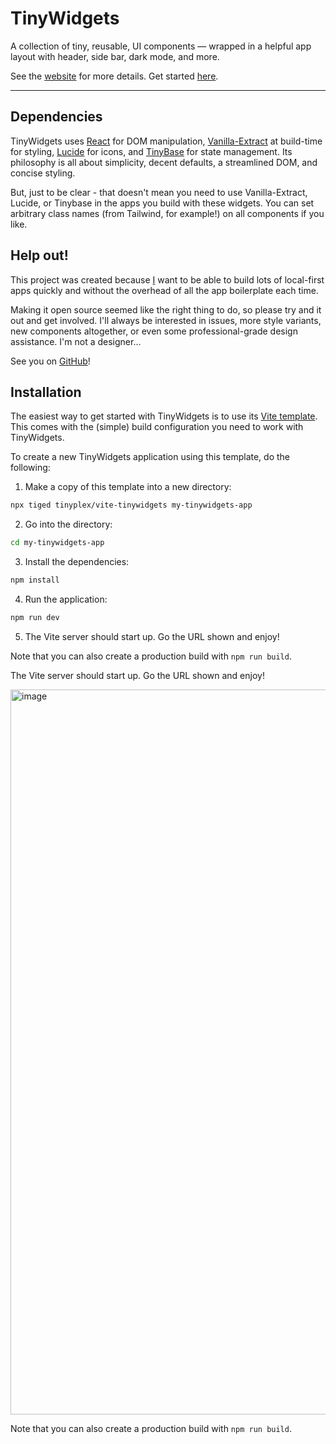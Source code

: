 # TinyWidgets

A collection of tiny, reusable, UI components
— wrapped in a helpful app layout with header, side bar, dark mode, and more.

See the [website](https://tinywidgets.org/) for more details. Get started [here](https://tinywidgets.org/#installation).

---

## Dependencies

TinyWidgets uses [React](https://react.dev/) for DOM manipulation, [Vanilla-Extract](https://vanilla-extract.style/) at build-time for styling, [Lucide](https://lucide.dev/) for icons, and [TinyBase](https://tinybase.org/) for state management. Its philosophy is all about simplicity, decent defaults, a streamlined DOM, and concise styling.

But, just to be clear - that doesn't mean you need to use Vanilla-Extract, Lucide, or Tinybase in the apps you build with these widgets. You can set arbitrary class names (from Tailwind, for example!) on all components if you like.

## Help out!

This project was created because [I](https://github.com/jamesgpearce) want to be able to build lots of local-first apps quickly and without the overhead of all the app boilerplate each time.

Making it open source seemed like the right thing to do, so please try and it out and get involved. I'll always be interested in issues, more style variants, new components altogether, or even some professional-grade design assistance. I'm not a designer...

See you on [GitHub](https://github.com/tinyplex/tinywidgets)!

## Installation

The easiest way to get started with TinyWidgets is to use its [Vite template](https://github.com/tinyplex/vite-tinywidgets/). This comes with the (simple) build configuration you need to work with TinyWidgets.

To create a new TinyWidgets application using this template, do the following:

1. Make a copy of this template into a new directory:

```sh
npx tiged tinyplex/vite-tinywidgets my-tinywidgets-app
```

2. Go into the directory:

```sh
cd my-tinywidgets-app
```

3. Install the dependencies:

```sh
npm install
```

4. Run the application:

```sh
npm run dev
```

5. The Vite server should start up. Go the URL shown and enjoy!

Note that you can also create a production build with `npm run build`.

The Vite server should start up. Go the URL shown and enjoy!

<img width="1160" alt="image" src="https://github.com/user-attachments/assets/073a26dc-4212-4ab0-b5a0-d968ac47342c">

Note that you can also create a production build with `npm run build`.

